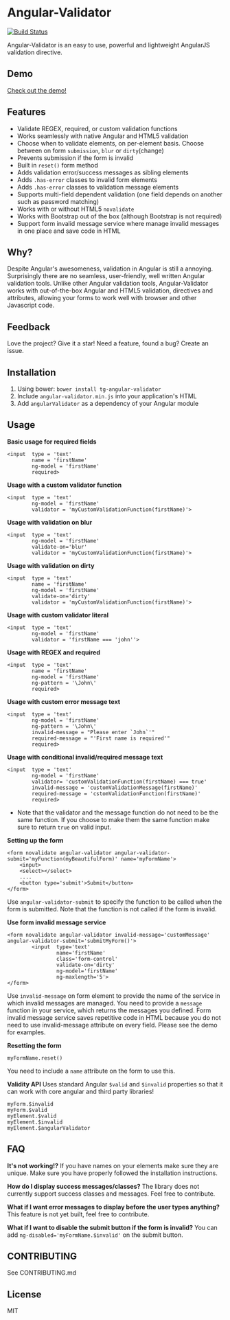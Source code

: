 # Angular-Validator 
[![Build Status](https://travis-ci.org/turinggroup/angular-validator.png)](https://travis-ci.org/turinggroup/angular-validator)

Angular-Validator is an easy to use, powerful and lightweight AngularJS validation directive.

## Demo
[Check out the demo!](http://plnkr.co/edit/XbDYKrM2QUf8g1ubTHma?p=preview)

## Features
* Validate REGEX, required, or custom validation functions
* Works seamlessly with native Angular and HTML5 validation
* Choose when to validate elements, on per-element basis. Choose between on form `submission`, `blur` or `dirty`(change)
* Prevents submission if the form is invalid
* Built in `reset()` form method
* Adds validation error/success messages as sibling elements
* Adds `.has-error` classes to invalid form elements
* Adds `.has-error` classes to validation message elements
* Supports multi-field dependent validation (one field depends on another such as password matching)
* Works with or without HTML5 `novalidate`
* Works with Bootstrap out of the box (although Bootstrap is not required)
* Support form invalid message service where manage invalid messages in one place and save code in HTML


## Why?
Despite Angular's awesomeness, validation in Angular is still a annoying. Surprisingly there are no seamless, user-friendly, well written Angular validation tools. Unlike other Angular validation tools, Angular-Validator works with out-of-the-box Angular and HTML5 validation, directives and attributes, allowing your forms to work well with browser and other Javascript code. 

## Feedback
Love the project? Give it a star! Need a feature, found a bug? Create an issue.

## Installation
1. Using bower:  `bower install tg-angular-validator`
2. Include `angular-validator.min.js` into your application's HTML
3. Add `angularValidator` as a dependency of your Angular module

## Usage

**Basic usage for required fields**
```
<input  type = 'text'
        name = 'firstName'
        ng-model = 'firstName'
        required>
```

**Usage with a custom validator function**
```
<input  type = 'text'
        ng-model = 'firstName'
        validator = 'myCustomValidationFunction(firstName)'>
```

**Usage with validation on blur**
```
<input  type = 'text'
        ng-model = 'firstName'
        validate-on='blur'
        validator = 'myCustomValidationFunction(firstName)'>
```

**Usage with validation on dirty**
```
<input  type = 'text'
        name = 'firstName'
        ng-model = 'firstName'
        validate-on='dirty'
        validator = 'myCustomValidationFunction(firstName)'>
```

**Usage with custom validator literal**
```
<input  type = 'text'
        ng-model = 'firstName'
        validator = 'firstName === 'john''>
```

**Usage with REGEX and required**
```
<input  type = 'text'
        name = 'firstName'
        ng-model = 'firstName'
        ng-pattern = '\John\'
        required>
```

**Usage with custom error message text**
```
<input  type = 'text'
        ng-model = 'firstName'
        ng-pattern = '\John\'
        invalid-message = "Please enter `John`'"
        required-message = "'First name is required'"
        required>
```

**Usage with conditional invalid/required message text**
```
<input  type = 'text'
        ng-model = 'firstName'
        validator= 'customValidationFunction(firstName) === true'
        invalid-message = 'customValidationMessage(firstName)'
        required-message = 'cstomValidationFunction(firstName)'
        required>
```
* Note that the validator and the message function do not need to be the same function. If you choose to make them the same function make sure to return `true` on valid input.  

**Setting up the form**
```
<form novalidate angular-validator angular-validator-submit='myFunction(myBeautifulForm)' name='myFormName'>
    <input>
    <select></select>
    ....
    <button type='submit'>Submit</button>
</form>
```
Use `angular-validator-submit` to specify the function to be called when the form is submitted. Note that the function is not called if the form is invalid.

**Use form invalid message service**
```
<form novalidate angular-validator invalid-message='customMessage' angular-validator-submit='submitMyForm()'>
        <input  type='text'
                name='firstName'
                class='form-control'
                validate-on='dirty'
                ng-model='firstName'
                ng-maxlength='5'>
</form>
```
Use `invalid-message` on form element to provide the name of the service in which invalid messages are managed. You need to provide a `message` function in your service, which returns the messages you defined. Form invalid message service saves repetitive code in HTML because you do not need to use invalid-message attribute on every field. Please see the demo for examples.

**Resetting the form**
```
myFormName.reset()
```
You need to include a `name` attribute on the form to use this. 


**Validity API**
Uses standard Angular `$valid` and `$invalid` properties so that it can work with core angular and third party libraries!
```
myForm.$invalid
myForm.$valid
myElement.$valid
myElement.$invalid
myElement.$angularValidator
```

## FAQ
**It's not working!?**
If you have names on your elements make sure they are unique. Make sure you have properly followed the installation instructions.

**How do I display success messages/classes?**
The library does not currently support success classes and messages. Feel free to contribute.

**What if I want error messages to display before the user types anything?**
This feature is not yet built, feel free to contribute.

**What if I want to disable the submit button if the form is invalid?**
You can add `ng-disabled='myFormName.$invalid'` on the submit button.


## CONTRIBUTING
See CONTRIBUTING.md

## License
MIT
